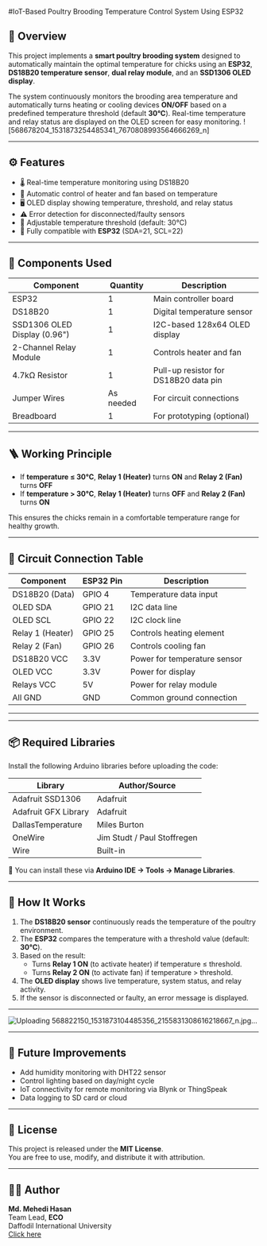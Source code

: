 #IoT-Based Poultry Brooding Temperature Control System Using ESP32

## 📖 Overview
This project implements a **smart poultry brooding system** designed to automatically maintain the optimal temperature for chicks using an **ESP32**, **DS18B20 temperature sensor**, **dual relay module**, and an **SSD1306 OLED display**.

The system continuously monitors the brooding area temperature and automatically turns heating or cooling devices **ON/OFF** based on a predefined temperature threshold (default **30°C**). Real-time temperature and relay status are displayed on the OLED screen for easy monitoring.
![568678204_1531873254485341_7670808993564666269_n]


---

## ⚙️ Features
- 🌡️ Real-time temperature monitoring using DS18B20  
- 🔄 Automatic control of heater and fan based on temperature  
- 🖥️ OLED display showing temperature, threshold, and relay status  
- ⚠️ Error detection for disconnected/faulty sensors  
- 🔧 Adjustable temperature threshold (default: 30°C)  
- 🧠 Fully compatible with **ESP32** (SDA=21, SCL=22)

---

## 🧰 Components Used

| Component | Quantity | Description |
|------------|-----------|-------------|
| ESP32 | 1 | Main controller board |
| DS18B20 | 1 | Digital temperature sensor |
| SSD1306 OLED Display (0.96") | 1 | I2C-based 128x64 OLED display |
| 2-Channel Relay Module | 1 | Controls heater and fan |
| 4.7kΩ Resistor | 1 | Pull-up resistor for DS18B20 data pin |
| Jumper Wires | As needed | For circuit connections |
| Breadboard | 1 | For prototyping (optional) |

---

## 🪜 Working Principle
- If **temperature ≤ 30°C**, **Relay 1 (Heater)** turns **ON** and **Relay 2 (Fan)** turns **OFF**  
- If **temperature > 30°C**, **Relay 1 (Heater)** turns **OFF** and **Relay 2 (Fan)** turns **ON**

This ensures the chicks remain in a comfortable temperature range for healthy growth.

---

## 📡 Circuit Connection Table

| Component | ESP32 Pin | Description |
|------------|------------|-------------|
| DS18B20 (Data) | GPIO 4 | Temperature data input |
| OLED SDA | GPIO 21 | I2C data line |
| OLED SCL | GPIO 22 | I2C clock line |
| Relay 1 (Heater) | GPIO 25 | Controls heating element |
| Relay 2 (Fan) | GPIO 26 | Controls cooling fan |
| DS18B20 VCC | 3.3V | Power for temperature sensor |
| OLED VCC | 3.3V | Power for display |
| Relays VCC | 5V | Power for relay module |
| All GND | GND | Common ground connection |

---

---

## 📦 Required Libraries
Install the following Arduino libraries before uploading the code:

| Library | Author/Source |
|----------|---------------|
| Adafruit SSD1306 | Adafruit |
| Adafruit GFX Library | Adafruit |
| DallasTemperature | Miles Burton |
| OneWire | Jim Studt / Paul Stoffregen |
| Wire | Built-in |

📍 You can install these via **Arduino IDE → Tools → Manage Libraries**.

---

## 🚀 How It Works
1. The **DS18B20 sensor** continuously reads the temperature of the poultry environment.  
2. The **ESP32** compares the temperature with a threshold value (default: **30°C**).  
3. Based on the result:  
   - Turns **Relay 1 ON** (to activate heater) if temperature ≤ threshold.  
   - Turns **Relay 2 ON** (to activate fan) if temperature > threshold.  
4. The **OLED display** shows live temperature, system status, and relay activity.  
5. If the sensor is disconnected or faulty, an error message is displayed.

---

![Uploading 568822150_1531873104485356_2155831308616218667_n.jpg…]()

---

## 🧠 Future Improvements
- Add humidity monitoring with DHT22 sensor  
- Control lighting based on day/night cycle  
- IoT connectivity for remote monitoring via Blynk or ThingSpeak  
- Data logging to SD card or cloud  

---

## 🧾 License
This project is released under the **MIT License**.  
You are free to use, modify, and distribute it with attribution.

---

## 👨‍💻 Author
**Md. Mehedi Hasan**  
Team Lead, **ECO**  
Daffodil International University  
[Click here ](https://sites.google.com/view/mehedihasan497/home?authuser=0)



